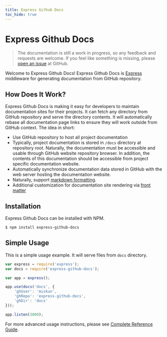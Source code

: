 ```yaml
---
title: Express Github Docs
toc_hide: true
---
```


# Express Github Docs

> The documentation is still a work in progress, so any feedback and requests are welcome. If you feel like something is missing, please [open an issue](https://github.com/miskun/express-github-docs/issues) at GitHub.

Welcome to Express Github Docs! Express Github Docs is [Express](http://expressjs.com/) middleware for generating documentation from GitHub repository.

## How Does It Work?

Express Github Docs is making it easy for developers to maintain documentation sites for their projects. It can fetch any directory from GitHub repository and serve the directory contents. It will automatically rebase all documentation page links to ensure they will work outside from GitHub context. The idea in short:

* Use GitHub repository to host all project documentation
* Typically, project documentation is stored in `/docs` directory at repository root. Naturally, the documentation must be accessible and usable through GitHub website repository browser. In addition, the contents of this documentation should be accessible from project specific documentation website.
* Automatically synchronize documentation data stored in GitHub with the web server hosting the documentation website.
* Naturally, support [markdown formatting](https://help.github.com/articles/markdown-basics/).
* Additional customization for documentation site rendering via [front matter](http://jekyllrb.com/docs/frontmatter/)

## Installation

Express Github Docs can be installed with NPM.

```sh
$ npm install express-github-docs
```

## Simple Usage

This is a simple usage example. It will serve files from `docs` directory.

```javascript
var express = require('express');
var docs = require('express-github-docs');

var app = express();

app.use(docs('docs', {
    'ghUser': 'miskun',
    'ghRepo': 'express-github-docs',
    'ghDir': 'docs'
}));

app.listen(3000);
```

For more advanced usage instructions, please see [Complete Reference Guide](references/usage.md).
